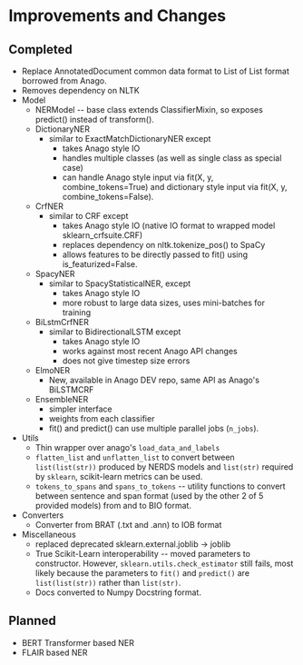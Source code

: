 # Improvements and Changes

## Completed

* Replace AnnotatedDocument common data format to List of List format borrowed from Anago.
* Removes dependency on NLTK
* Model
  * NERModel -- base class extends ClassifierMixin, so exposes predict() instead of transform().
  * DictionaryNER
    * similar to ExactMatchDictionaryNER except
      * takes Anago style IO
      * handles multiple classes (as well as single class as special case)
      * can handle Anago style input via fit(X, y, combine_tokens=True) and dictionary style input via fit(X, y, combine_tokens=False).
  * CrfNER
    * similar to CRF except
      * takes Anago style IO (native IO format to wrapped model sklearn_crfsuite.CRF)
      * replaces dependency on nltk.tokenize_pos() to SpaCy
      * allows features to be directly passed to fit() using is_featurized=False.
  * SpacyNER
    * similar to SpacyStatisticalNER, except
      * takes Anago style IO
      * more robust to large data sizes, uses mini-batches for training
  * BiLstmCrfNER
    * similar to BidirectionalLSTM except
      * takes Anago style IO
      * works against most recent Anago API changes
      * does not give timestep size errors
  * ElmoNER
    * New, available in Anago DEV repo, same API as Anago's BiLSTMCRF
  * EnsembleNER
    * simpler interface 
    * weights from each classifier
    * fit() and predict() can use multiple parallel jobs (`n_jobs`).
* Utils
  * Thin wrapper over anago's `load_data_and_labels`
  * `flatten_list` and `unflatten_list` to convert between `list(list(str))` produced by NERDS models and `list(str)` required by `sklearn`, scikit-learn metrics can be used.
  * `tokens_to_spans` and `spans_to_tokens` -- utility functions to convert between sentence and span format (used by the other 2 of 5 provided models) from and to BIO format.
* Converters
  * Converter from BRAT (.txt and .ann) to IOB format
* Miscellaneous
  * replaced deprecated sklearn.external.joblib -> joblib
  * True Scikit-Learn interoperability -- moved parameters to constructor. However, `sklearn.utils.check_estimator` still fails, most likely because the parameters to `fit()` and `predict()` are `list(list(str))` rather than `list(str)`.
  * Docs converted to Numpy Docstring format.

## Planned

* BERT Transformer based NER
* FLAIR based NER

